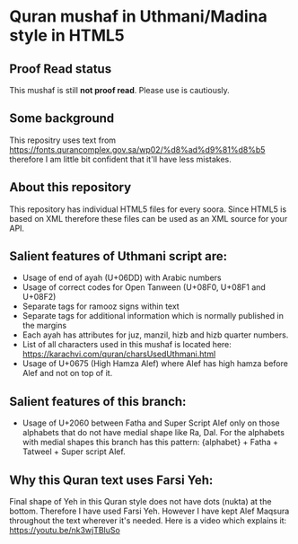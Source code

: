 # Quran mushaf in Uthmani/Madina style in HTML5

## Proof Read status
This mushaf is still **not proof read**. Please use is cautiously.

## Some background
This repositry uses text from https://fonts.qurancomplex.gov.sa/wp02/%d8%ad%d9%81%d8%b5 therefore I am little bit confident that it'll have less mistakes.

## About this repository
This repository has individual HTML5 files for every soora. Since HTML5 is based on XML therefore these files can be used as an XML source for your API.

## Salient features of Uthmani script are:
* Usage of end of ayah (U+06DD) with Arabic numbers
* Usage of correct codes for Open Tanween (U+08F0, U+08F1 and U+08F2)
* Separate tags for ramooz signs within text
* Separate tags for additional information which is normally published in the margins
* Each ayah has attributes for juz, manzil, hizb and hizb quarter numbers.
* List of all characters used in this mushaf is located here: https://karachvi.com/quran/charsUsedUthmani.html
* Usage of U+0675 (High Hamza Alef) where Alef has high hamza before Alef and not on top of it.

## Salient features of this branch:
* Usage of U+2060 between Fatha and Super Script Alef only on those alphabets that do not have medial shape like Ra, Dal. For the alphabets with medial shapes this branch has this pattern: {alphabet} + Fatha + Tatweel + Super script Alef.

## Why this Quran text uses Farsi Yeh:
Final shape of Yeh in this Quran style does not have dots (nukta) at the bottom. Therefore I have used Farsi Yeh. However I have kept Alef Maqsura throughout the text wherever it's needed. Here is a video which explains it:
https://youtu.be/nk3wjTBluSo

